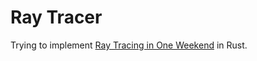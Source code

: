 # Ray Tracer

Trying to implement [Ray Tracing in One Weekend](https://raytracing.github.io/) in Rust.